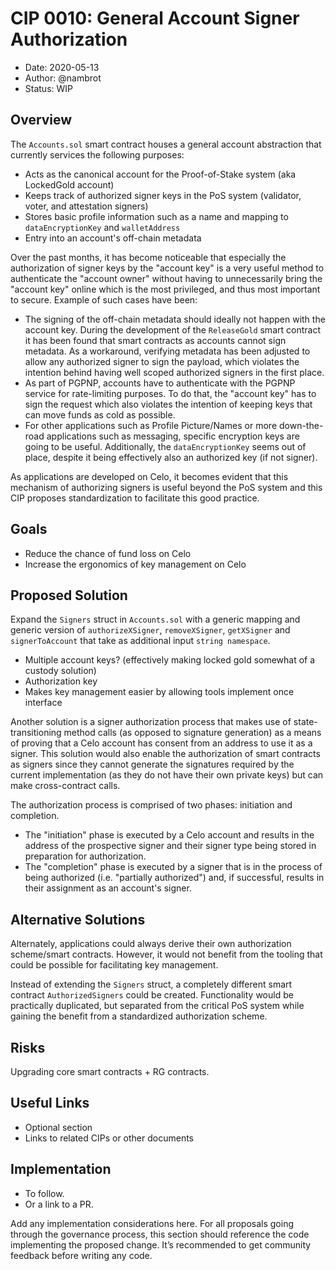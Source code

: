 # CIP 0010: General Account Signer Authorization

- Date: 2020-05-13
- Author: @nambrot
- Status: WIP

## Overview

The `Accounts.sol` smart contract houses a general account abstraction that currently services the following purposes:
- Acts as the canonical account for the Proof-of-Stake system (aka LockedGold account)
- Keeps track of authorized signer keys in the PoS system (validator, voter, and attestation signers)
- Stores basic profile information such as a name and mapping to `dataEncryptionKey` and `walletAddress`
- Entry into an account's off-chain metadata

Over the past months, it has become noticeable that especially the authorization of signer keys by the "account key" is a very useful method to authenticate the "account owner" without having to unnecessarily bring the "account key" online which is the most privileged, and thus most important to secure. Example of such cases have been:

- The signing of the off-chain metadata should ideally not happen with the account key. During the development of the `ReleaseGold` smart contract it has been found that smart contracts as accounts cannot sign metadata. As a workaround, verifying metadata has been adjusted to allow any authorized signer to sign the payload, which violates the intention behind having well scoped authorized signers in the first place.
- As part of PGPNP, accounts have to authenticate with the PGPNP service for rate-limiting purposes. To do that, the "account key" has to sign the request which also violates the intention of keeping keys that can move funds as cold as possible.
- For other applications such as Profile Picture/Names or more down-the-road applications such as messaging, specific encryption keys are going to be useful. Additionally, the `dataEncryptionKey` seems out of place, despite it being effectively also an authorized key (if not signer).

As applications are developed on Celo, it becomes evident that this mechanism of authorizing signers is useful beyond the PoS system and this CIP proposes standardization to facilitate this good practice.

## Goals

- Reduce the chance of fund loss on Celo
- Increase the ergonomics of key management on Celo

## Proposed Solution

Expand the `Signers` struct in `Accounts.sol` with a generic mapping and generic version of `authorizeXSigner`, `removeXSigner`, `getXSigner` and `signerToAccount` that take as additional input `string namespace`.

- Multiple account keys? (effectively making locked gold somewhat of a custody solution)
- Authorization key
- Makes key management easier by allowing tools implement once interface

Another solution is a signer authorization process that makes use of state-transitioning method calls (as opposed to signature generation) as a means of proving that a Celo account has consent from an address to use it as a signer. This solution would also enable the authorization of smart contracts as signers since they cannot generate the signatures required by the current implementation (as they do not have their own private keys) but can make cross-contract calls.

The authorization process is comprised of two phases: initiation and completion.
- The "initiation" phase is executed by a Celo account and results in the address of the prospective signer and their signer type being stored in preparation for authorization.
- The "completion" phase is executed by a signer that is in the process of being authorized (i.e. "partially authorized") and, if successful, results in their assignment as an account's signer.

## Alternative Solutions

Alternately, applications could always derive their own authorization scheme/smart contracts. However, it would not benefit from the tooling that could be possible for facilitating key management.

Instead of extending the `Signers` struct, a completely different smart contract `AuthorizedSigners` could be created. Functionality would be practically duplicated, but separated from the critical PoS system while gaining the benefit from a standardized authorization scheme.

## Risks

Upgrading core smart contracts + RG contracts.

## Useful Links

* Optional section
* Links to related CIPs or other documents

## Implementation

* To follow.
* Or a link to a PR.

Add any implementation considerations here. For all proposals going through the governance process, this section should reference the code implementing the proposed change. It’s recommended to get community feedback before writing any code.
